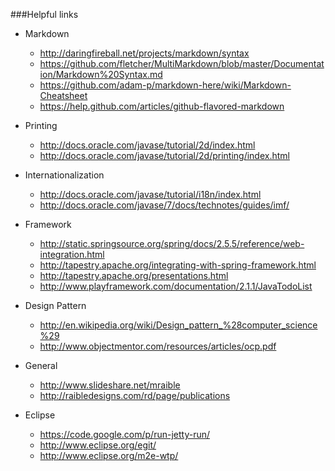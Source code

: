 ###Helpful links
* Markdown
  * http://daringfireball.net/projects/markdown/syntax
  * https://github.com/fletcher/MultiMarkdown/blob/master/Documentation/Markdown%20Syntax.md
  * https://github.com/adam-p/markdown-here/wiki/Markdown-Cheatsheet
  * https://help.github.com/articles/github-flavored-markdown

* Printing
  * http://docs.oracle.com/javase/tutorial/2d/index.html
  * http://docs.oracle.com/javase/tutorial/2d/printing/index.html

* Internationalization
  * http://docs.oracle.com/javase/tutorial/i18n/index.html
  * http://docs.oracle.com/javase/7/docs/technotes/guides/imf/

* Framework
  * http://static.springsource.org/spring/docs/2.5.5/reference/web-integration.html
  * http://tapestry.apache.org/integrating-with-spring-framework.html
  * http://tapestry.apache.org/presentations.html
  * http://www.playframework.com/documentation/2.1.1/JavaTodoList

* Design Pattern
  * http://en.wikipedia.org/wiki/Design_pattern_%28computer_science%29
  * http://www.objectmentor.com/resources/articles/ocp.pdf

* General
  * http://www.slideshare.net/mraible
  * http://raibledesigns.com/rd/page/publications

* Eclipse
  * https://code.google.com/p/run-jetty-run/
  * http://www.eclipse.org/egit/
  * http://www.eclipse.org/m2e-wtp/


